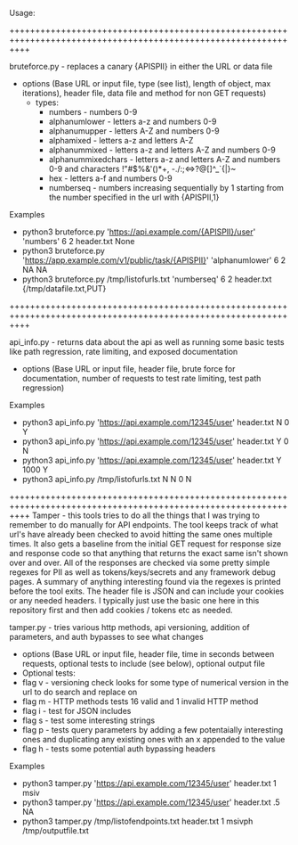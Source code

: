 Usage:

++++++++++++++++++++++++++++++++++++++++++++++++++++++++++++++++++++++++++++++++++++++++++++++++++++++++++++++++

bruteforce.py  -  replaces a canary {APISPII} in either the URL or data file
* options (Base URL or input file, type (see list), length of object, max iterations), header file, data file and method for non GET requests)
  * types: 
    * numbers - numbers 0-9
    * alphanumlower - letters a-z and numbers 0-9
    * alphanumupper - letters A-Z and numbers 0-9
    * alphamixed - letters a-z and letters A-Z 
    * alphanummixed - letters a-z and letters A-Z and numbers 0-9
    * alphanummixedchars - letters a-z and letters A-Z and numbers 0-9 and characters !"#$%&'()*+, -./:;<=>?@[\]^_`{|}~
    * hex - letters a-f and numbers 0-9
    * numberseq - numbers increasing sequentially by 1 starting from the number specified in the url with {APISPII,1}

Examples
* python3 bruteforce.py 'https://api.example.com/{APISPII}/user' 'numbers' 6 2 header.txt None
* python3 bruteforce.py 'https://app.example.com/v1/public/task/{APISPII}' 'alphanumlower' 6 2 NA NA
* python3 bruteforce.py /tmp/listofurls.txt 'numberseq' 6 2 header.txt {/tmp/datafile.txt,PUT}

++++++++++++++++++++++++++++++++++++++++++++++++++++++++++++++++++++++++++++++++++++++++++++++++++++++++++++++++

api_info.py  -  returns data about the api as well as running some basic tests like path regression, rate limiting, and exposed documentation
* options (Base URL or input file, header file, brute force for documentation, number of requests to test rate limiting, test path regression)

Examples
* python3 api_info.py 'https://api.example.com/12345/user' header.txt N 0 Y
* python3 api_info.py 'https://api.example.com/12345/user' header.txt Y 0 N
* python3 api_info.py 'https://api.example.com/12345/user' header.txt Y 1000 Y
* python3 api_info.py /tmp/listofurls.txt N N 0 N

++++++++++++++++++++++++++++++++++++++++++++++++++++++++++++++++++++++++++++++++++++++++++++++++++++++++++++++++
Tamper - this tools tries to do all the things that I was trying to remember to do manually for API endpoints. The tool keeps track of what url's have already been checked to avoid hitting the same ones multiple times. It also gets a baseline from the initial GET request for response size and response code so that anything that returns the exact same isn't shown over and over. All of the responses are checked via some pretty simple regexes for PII as well as tokens/keys/secrets and any framework debug pages. A summary of anything interesting found via the regexes is printed before the tool exits. The header file is JSON and can include your cookies or any needed headers. I typically just use the basic one here in this repository first and then add cookies / tokens etc as needed. 

tamper.py  -  tries various http methods, api versioning, addition of parameters, and auth bypasses to see what changes
* options (Base URL or input file, header file, time in seconds between requests, optional tests to include (see below), optional output file
 * Optional tests:
  * flag v - versioning check looks for some type of numerical version in the url to do search and replace on 
  * flag m - HTTP methods tests 16 valid and 1 invalid HTTP method
  * flag i - test for JSON includes
  * flag s - test some interesting strings
  * flag p - tests query parameters by adding a few potentaially interesting ones and duplicating any existing ones with an x appended to the value
  * flag h - tests some potential auth bypassing headers

Examples
* python3 tamper.py 'https://api.example.com/12345/user' header.txt 1 msiv
* python3 tamper.py 'https://api.example.com/12345/user' header.txt .5 NA
* python3 tamper.py /tmp/listofendpoints.txt header.txt 1 msivph /tmp/outputfile.txt
